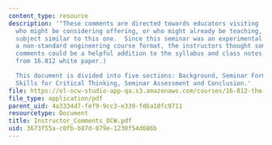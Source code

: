```yaml
---
content_type: resource
description: '"These comments are directed towards educators visiting [this] website
  who might be considering offering, or who might already be teaching, a seminar or
  subject similar to this one.  Since this seminar was an experimental offering with
  a non-standard engineering course format, the instructors thought some explanatory
  comments could be a helpful addition to the syllabus and class notes." (Extracted
  from 16.812 white paper.)

  This document is divided into five sections: Background, Seminar Format, Developing
  Skills for Critical Thinking, Seminar Assessment and Conclusion.'
file: https://ol-ocw-studio-app-qa.s3.amazonaws.com/courses/16-812-the-aerospace-industry-spring-2004/3673f55ac0fbb87d879e1230f54d686b_Instructor_Comments_OCW.pdf
file_type: application/pdf
parent_uid: 4a3334d7-fef9-9cc3-e339-fd6a10fc9711
resourcetype: Document
title: Instructor_Comments_OCW.pdf
uid: 3673f55a-c0fb-b87d-879e-1230f54d686b
---
```

